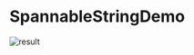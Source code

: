 # SpannableStringDemo
![result](https://github.com/Wudelin/SpannableStringDemo/blob/master/screenshot/test.png "效果图")  
